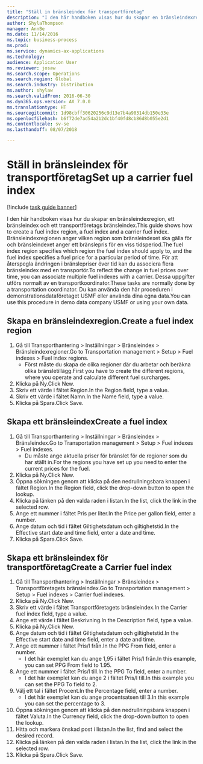 ```yaml
--- 
title: "Ställ in bränsleindex för transportföretag"
description: "I den här handboken visas hur du skapar en bränsleindexregion, ett bränsleindex och ett transportföretags bränsleindex."
author: ShylaThompson
manager: AnnBe
ms.date: 11/14/2016
ms.topic: business-process
ms.prod: 
ms.service: dynamics-ax-applications
ms.technology: 
audience: Application User
ms.reviewer: josaw
ms.search.scope: Operations
ms.search.region: Global
ms.search.industry: Distribution
ms.author: shylaw
ms.search.validFrom: 2016-06-30
ms.dyn365.ops.version: AX 7.0.0
ms.translationtype: HT
ms.sourcegitcommit: 1d98cbff30620256c9d13e7b4a90314db150e33e
ms.openlocfilehash: b6f72de7ad54a2b2dc1bf40fd8cb86d8b055e2d1
ms.contentlocale: sv-se
ms.lasthandoff: 08/07/2018

---
```

# <a name="set-up-a-carrier-fuel-index"></a><span data-ttu-id="332ba-103">Ställ in bränsleindex för transportföretag</span><span class="sxs-lookup"><span data-stu-id="332ba-103">Set up a carrier fuel index</span></span>

[!include [task guide banner](../../includes/task-guide-banner.md)]

<span data-ttu-id="332ba-104">I den här handboken visas hur du skapar en bränsleindexregion, ett bränsleindex och ett transportföretags bränsleindex.</span><span class="sxs-lookup"><span data-stu-id="332ba-104">This guide shows how to create a fuel index region, a fuel index and a carrier fuel index.</span></span> <span data-ttu-id="332ba-105">Bränsleindexregionen anger vilken region som bränsleindexet ska gälla för och bränsleindexet anger ett bränslepris för en viss tidsperiod.</span><span class="sxs-lookup"><span data-stu-id="332ba-105">The fuel index region specifies which region the fuel index should apply to, and the fuel index specifies a fuel price for a particular period of time.</span></span> <span data-ttu-id="332ba-106">För att återspegla ändringen i bränslepriser över tid kan du associera flera bränsleindex med en transportör.</span><span class="sxs-lookup"><span data-stu-id="332ba-106">To reflect the change in fuel prices over time, you can associate multiple fuel indexes with a carrier.</span></span>  <span data-ttu-id="332ba-107">Dessa uppgifter utförs normalt av en transportkoordinator.</span><span class="sxs-lookup"><span data-stu-id="332ba-107">These tasks are normally done by a transportation coordinator.</span></span> <span data-ttu-id="332ba-108">Du kan använda den här proceduren i demonstrationsdataföretaget USMF eller använda dina egna data.</span><span class="sxs-lookup"><span data-stu-id="332ba-108">You can use this procedure in demo data company USMF or using your own data.</span></span>


## <a name="create-a-fuel-index-region"></a><span data-ttu-id="332ba-109">Skapa en bränsleindexregion.</span><span class="sxs-lookup"><span data-stu-id="332ba-109">Create a fuel index region</span></span>
1. <span data-ttu-id="332ba-110">Gå till Transporthantering > Inställningar > Bränsleindex > Bränsleindexregioner.</span><span class="sxs-lookup"><span data-stu-id="332ba-110">Go to Transportation management > Setup > Fuel indexes > Fuel index regions.</span></span>
    * <span data-ttu-id="332ba-111">Först måste du skapa de olika regioner där du arbetar och beräkna olika bränsletillägg.</span><span class="sxs-lookup"><span data-stu-id="332ba-111">First you have to create the different regions, where you operate and calculate different fuel surcharges.</span></span>  
2. <span data-ttu-id="332ba-112">Klicka på Ny.</span><span class="sxs-lookup"><span data-stu-id="332ba-112">Click New.</span></span>
3. <span data-ttu-id="332ba-113">Skriv ett värde i fältet Region.</span><span class="sxs-lookup"><span data-stu-id="332ba-113">In the Region field, type a value.</span></span>
4. <span data-ttu-id="332ba-114">Skriv ett värde i fältet Namn.</span><span class="sxs-lookup"><span data-stu-id="332ba-114">In the Name field, type a value.</span></span>
5. <span data-ttu-id="332ba-115">Klicka på Spara.</span><span class="sxs-lookup"><span data-stu-id="332ba-115">Click Save.</span></span>

## <a name="create-a-fuel-index"></a><span data-ttu-id="332ba-116">Skapa ett bränsleindex</span><span class="sxs-lookup"><span data-stu-id="332ba-116">Create a fuel index</span></span>
1. <span data-ttu-id="332ba-117">Gå till Transporthantering > Inställningar > Bränsleindex > Bränsleindex.</span><span class="sxs-lookup"><span data-stu-id="332ba-117">Go to Transportation management > Setup > Fuel indexes > Fuel indexes.</span></span>
    * <span data-ttu-id="332ba-118">Du måste ange aktuella priser för bränslet för de regioner som du har ställt in.</span><span class="sxs-lookup"><span data-stu-id="332ba-118">For the regions you have set up you need to enter the current prices for the fuel.</span></span>  
2. <span data-ttu-id="332ba-119">Klicka på Ny.</span><span class="sxs-lookup"><span data-stu-id="332ba-119">Click New.</span></span>
3. <span data-ttu-id="332ba-120">Öppna sökningen genom att klicka på den nedrullningsbara knappen i fältet Region.</span><span class="sxs-lookup"><span data-stu-id="332ba-120">In the Region field, click the drop-down button to open the lookup.</span></span>
4. <span data-ttu-id="332ba-121">Klicka på länken på den valda raden i listan.</span><span class="sxs-lookup"><span data-stu-id="332ba-121">In the list, click the link in the selected row.</span></span>
5. <span data-ttu-id="332ba-122">Ange ett nummer i fältet Pris per liter.</span><span class="sxs-lookup"><span data-stu-id="332ba-122">In the Price per gallon field, enter a number.</span></span>
6. <span data-ttu-id="332ba-123">Ange datum och tid i fältet Giltighetsdatum och giltighetstid.</span><span class="sxs-lookup"><span data-stu-id="332ba-123">In the Effective start date and time field, enter a date and time.</span></span>
7. <span data-ttu-id="332ba-124">Klicka på Spara.</span><span class="sxs-lookup"><span data-stu-id="332ba-124">Click Save.</span></span>

## <a name="create-a-carrier-fuel-index"></a><span data-ttu-id="332ba-125">Skapa ett bränsleindex för transportföretag</span><span class="sxs-lookup"><span data-stu-id="332ba-125">Create a Carrier fuel index</span></span>
1. <span data-ttu-id="332ba-126">Gå till Transporthantering > Inställningar > Bränsleindex > Transportföretagets bränsleindex.</span><span class="sxs-lookup"><span data-stu-id="332ba-126">Go to Transportation management > Setup > Fuel indexes > Carrier fuel indexes.</span></span>
2. <span data-ttu-id="332ba-127">Klicka på Ny.</span><span class="sxs-lookup"><span data-stu-id="332ba-127">Click New.</span></span>
3. <span data-ttu-id="332ba-128">Skriv ett värde i fältet Transportföretagets bränsleindex.</span><span class="sxs-lookup"><span data-stu-id="332ba-128">In the Carrier fuel index field, type a value.</span></span>
4. <span data-ttu-id="332ba-129">Ange ett värde i fältet Beskrivning.</span><span class="sxs-lookup"><span data-stu-id="332ba-129">In the Description field, type a value.</span></span>
5. <span data-ttu-id="332ba-130">Klicka på Ny.</span><span class="sxs-lookup"><span data-stu-id="332ba-130">Click New.</span></span>
6. <span data-ttu-id="332ba-131">Ange datum och tid i fältet Giltighetsdatum och giltighetstid.</span><span class="sxs-lookup"><span data-stu-id="332ba-131">In the Effective start date and time field, enter a date and time.</span></span>
7. <span data-ttu-id="332ba-132">Ange ett nummer i fältet Pris/l från.</span><span class="sxs-lookup"><span data-stu-id="332ba-132">In the PPG From field, enter a number.</span></span>
    * <span data-ttu-id="332ba-133">I det här exemplet kan du ange 1,95 i fältet Pris/l från.</span><span class="sxs-lookup"><span data-stu-id="332ba-133">In this example, you can set PPG From field to 1.95.</span></span>  
8. <span data-ttu-id="332ba-134">Ange ett nummer i fältet Pris/l till.</span><span class="sxs-lookup"><span data-stu-id="332ba-134">In the PPG To field, enter a number.</span></span>
    * <span data-ttu-id="332ba-135">I det här exemplet kan du ange 2 i fältet Pris/l till.</span><span class="sxs-lookup"><span data-stu-id="332ba-135">In this example you can set the PPG To field to 2.</span></span>  
9. <span data-ttu-id="332ba-136">Välj ett tal i fältet Procent.</span><span class="sxs-lookup"><span data-stu-id="332ba-136">In the Percentage field, enter a number.</span></span>
    * <span data-ttu-id="332ba-137">I det här exemplet kan du ange procentsatsen till 3.</span><span class="sxs-lookup"><span data-stu-id="332ba-137">In this example you can set the percentage to 3.</span></span>  
10. <span data-ttu-id="332ba-138">Öppna sökningen genom att klicka på den nedrullningsbara knappen i fältet Valuta.</span><span class="sxs-lookup"><span data-stu-id="332ba-138">In the Currency field, click the drop-down button to open the lookup.</span></span>
11. <span data-ttu-id="332ba-139">Hitta och markera önskad post i listan.</span><span class="sxs-lookup"><span data-stu-id="332ba-139">In the list, find and select the desired record.</span></span>
12. <span data-ttu-id="332ba-140">Klicka på länken på den valda raden i listan.</span><span class="sxs-lookup"><span data-stu-id="332ba-140">In the list, click the link in the selected row.</span></span>
13. <span data-ttu-id="332ba-141">Klicka på Spara.</span><span class="sxs-lookup"><span data-stu-id="332ba-141">Click Save.</span></span>


